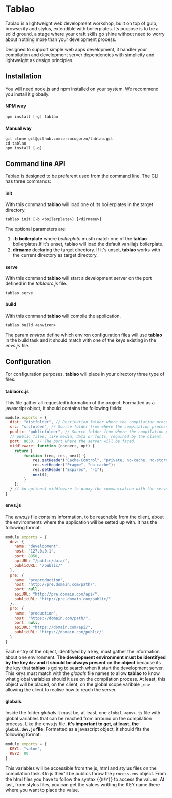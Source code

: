 # Tablao
Tablao is a lightweight web development workshop, built on top of gulp, browserify and stylus, extendible with boilerplates. Its purpose is to be a solid ground, a stage where your craft skills go shine without need to worry about nothing more than your development process.

Designed to support simple web apps development, it handler your compilation and development server dependencies with simplicity and lightweight as design principles.

## Installation
You will need node.js and npm installed on your system. We recommend you install it globally.

#### NPM way
`npm install [-g] tablao`

#### Manual way
```
git clone git@github.com:orzocogorzo/tablao.git
cd tablao
npm install [-g]
```

## Command line API
Tablao is designed to be preferent used from the command line. The CLI has three commands:

#### init
With this command **tablao** will load one of its boilerplates in the target directory.

`tablao init [-b <boilerplate>] [<dirname>]`

The optional parameters are:
1. **-b boilerplate** where *boilerplate* musth match one of the **tablao** boilerplates.If it's unset, tablao will load the default vanillajs boilerplate.
2. **dirname** declaring the target directory. If it's unset, **tablao** works with the current directory as target directory.

#### serve
With this command **tablao** will start a development server on the port defined in the *tablaorc.js* file.

`tablao serve`

#### build
With this command **tablao** will compile the application.

`tablao build <environ>`

The param *environ* define which environ configuration files will use **tablao** in the build task and it should match with one of the keys existing in the *envs.js* file. 

## Configuration
For configuration purposes, **tablao** will place in your directory three type of files:

#### tablaorc.js
This file gather all requested information of the project. Formatted as a javascript object, it should contains the following fields:

```javascript
module.exports = {
  dist: "distfolder", // Destination folder where the compilation process has to place its output.
  src: "srcfolder", // Source folder from where the compilation process has to find its inputs.
  public: "publicfolder", // Source folder from where the compilation process has to find the \
  // public files, like media, data or fonts, required by the client.
  port: 8050, // The port where the server will be faced.
  middleware: function (connect, opt) {
    return [
        function (req, res, next) {
            res.setHeader("Cache-Control", "private, no-cache, no-store, must-revalidate");
            res.setHeader("Pragme", "no-cache");
            res.setHeader("Expires", "-1");
            next();
        }
    ];
  } // An optional middleware to proxy the communication with the server.
}
```

#### envs.js
The *envs.js* file contains information, to be reacheble from the client, about the environments where the application will be setted up with. It has the following format:

```javascript
module.exports = {
  dev: {
    name: "development",
    host: "127.0.0.1",
    port: 8050,
    apiURL: "/public/data/",
    publicURL: "/public/"
  },
  pre: {
    name: "preproduction",
    host: "http://pre.domain.com/path/",
    port: null,
    apiURL: "http://pre.domain.com/api/",
    publicURL: "http://pre.domain.com/public/"
  },
  pro: {
    name: "production",
    host: "https://domain.com/path/",
    port: null,
    apiURL: "https://domain.com/api/",
    publicURL: "https://domain.com/public/"
  }
}
```

Each entry of the object, identifyed by a key, must gather the information about one environment. **The development environment must be identifyed by the key `dev` and it should be always present on the object** because its the key that **tablao** is going to search when it start the development server. This keys must match with the *globals* file names to allow **tablao** to know what global variables should it use on the compilation process. At least, this object will be placed, on the client, on the global scope varibale `_env` allowing the client to realise how to reach the server.

#### globals
Inside the folder *globals* it must be, at least, one `global.<env>.js` file with global variables that can be reached from arround on the compilation process. Like the envs.js file, **it's important to get, at least, the `global.dev.js` file**. Formatted as a javascript object, it should fits the following format:

```javascript
module.exports = {
  KEY1: "value",
  KEY2: 00
}
```

This variables will be accessible from the js, html and stylus files on the compilation task. On js their'll be publics throw the `process.env` object. From the html files you have to follow the syntax `{{KEY}}` to access the values. At last, from stylus files, you can get the values writting the KEY name there where you want to place the value.
